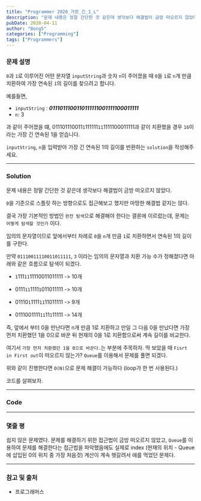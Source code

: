 ```yaml
---
title: "Programmer 2020_가장_긴_1_L"
description: "문제 내용은 정말 간단한 것 같은데 생각보다 해결법이 금방 떠오르지 않았다."
pubDate: 2020-04-11
author: "Bong5"
categories: ["Programming"]
tags: ["Programmers"]
---
```



### 문제 설명

`0`과 `1`로 이루어진 어떤 문자열 `inputString`과 숫자 `n`이 주어졌을 때 `0`을 `1`로 `n`개 만큼 치환하여 가장 연속된 `1`의 길이를 찾으려고 합니다.

예를들면,

- `inputString` : **_0111011100110111111001111100011111_**
- `n`: 3

과 같이 주어졌을 떄,  011101110011`1`111111`11`1111100011111과 같이 치환했을 경우 `16`이라는 가장 긴 연속된 1을 얻습니다.

`inputString`, `n`을 입력받아 가장 긴 연속된 1의 길이를 반환하는 `solution`을 작성해주세요.

---

### Solution

문제 내용은 정말 간단한 것 같은데 생각보다 해결법이 금방 떠오르지 않았다.

`0`을 기준으로 스플릿 하는 방향으로도 접근해보고 했지만 마땅한 해결법 같지는 않다.

결국 가장 기본적인 방법인 `완전 탐색`으로 해결해야 한다는 결론에 이르렀는데, 문제는 `어떻게 탐색할 것인가` 이다.

임의의 문자열이므로 앞에서부터 차례로 `0`을 `n`개 만큼 `1`로 치환하면서 연속된 1의 길이를 구한다.

만약 `01110011110011011111`, `3` 이라는 임의의 문자열과 치환 가능 수가 정해졌다면 아래와 같은 흐름으로 탐색이 되겠다.

- `1`111`11`11110011011111 -> 10개

- 0111`11`1111`1`011011111 -> 10개

- 01110`1`1111`11`11011111 -> 9개

- 0111001111`11`11`1`11111 -> 14개

즉, 앞에서 부터 0을 만난다면 n개 만큼 1로 치환하고 만일 그 다음 0을 만났다면 가장 먼저 치환했던 1을 0으로 바꾼 뒤 현재의 0을 1로 치환함으로써 계속 길이를 비교한다.

여기서 `가장 먼저 치환했던 1을 0으로 바꾼다.`는 부분에 주목하자. 딱 보았을 때 `Fisrt in First out`이 떠오르지 않는가? `Queue`를 이용해서 문제를 풀면 되겠다.

위와 같이 진행한다면 `O(N)`으로 문제 해결이 가능하다 (loop가 한 번 사용된다.)

코드를 살펴보자.

---

### Code

<script src="https://gist.github.com/BongHoLee/9ef61b60e116fb53faab106213e130d6.js"></script>


---

### 몇줄 평

쉽지 않은 문제였다. 문제를 해결하기 위한 접근법이 금방 떠오르지 않았고, `Queue`를 이용하여 문제를 해결한다는 접근법을 파악했음에도 실제로 index (현재의 위치 - Queue에 삽입된 0의 위치 중 가장 처음것) 계산이 계속 헷갈려서 애를 먹었던 문제다.


---



### 참고 및 출처

- 프로그래머스
